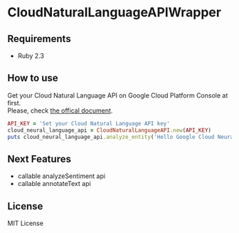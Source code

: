 # CloudNaturalLanguageAPIWrapper

## Requirements

- Ruby 2.3

## How to use

Get your Cloud Natural Language API on Google Cloud Platform Console at first.  
Please, check [the offical document](https://cloud.google.com/natural-language/docs/getting-started).

```ruby
API_KEY = 'Set your Cloud Natural Language API key'
cloud_neural_language_api = CloudNaturalLanguageAPI.new(API_KEY)
puts cloud_neural_language_api.analyze_entity('Hello Google Cloud Neural Language API.')
```

## Next Features

- callable analyzeSentiment api
- callable annotateText api

## License

MIT License
